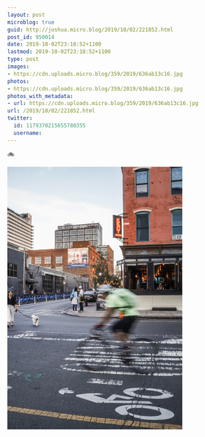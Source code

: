 ```yaml
---
layout: post
microblog: true
guid: http://joshua.micro.blog/2019/10/02/221852.html
post_id: 950014
date: 2019-10-02T23:18:52+1100
lastmod: 2019-10-02T23:18:52+1100
type: post
images:
- https://cdn.uploads.micro.blog/359/2019/636ab13c16.jpg
photos:
- https://cdn.uploads.micro.blog/359/2019/636ab13c16.jpg
photos_with_metadata:
- url: https://cdn.uploads.micro.blog/359/2019/636ab13c16.jpg
url: /2019/10/02/221852.html
twitter:
  id: 1179370215655780355
  username: 
---
```

🚲 

<a href="https://joshwithers.blog/uploads/2019/636ab13c16.jpg"><img src="uploads/2019/636ab13c16.jpg" width="400" height="600" alt="" style="height: auto;" class="sunlit_image" /></a>

